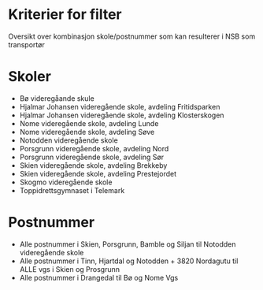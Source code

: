 # Kriterier for filter
Oversikt over kombinasjon skole/postnummer som kan resulterer i NSB som transportør

# Skoler
- Bø videregåande skule
- Hjalmar Johansen videregående skole, avdeling Fritidsparken
- Hjalmar Johansen videregående skole, avdeling Klosterskogen
- Nome videregående skole, avdeling Lunde
- Nome videregående skole, avdeling Søve
- Notodden videregående skole
- Porsgrunn videregående skole, avdeling Nord
- Porsgrunn videregående skole, avdeling Sør
- Skien videregående skole, avdeling Brekkeby
- Skien videregående skole, avdeling Prestejordet
- Skogmo videregående skole
- Toppidrettsgymnaset i Telemark

# Postnummer
- Alle postnummer i Skien, Porsgrunn, Bamble og Siljan til Notodden videregående skole
- Alle postnummer i Tinn, Hjartdal og Notodden + 3820 Nordagutu til ALLE vgs i Skien og Prosgrunn
- Alle postnummer i Drangedal til Bø og Nome Vgs